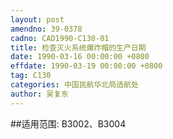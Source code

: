 ```yaml
---
layout: post
amendno: 39-0378
cadno: CAD1990-C130-01
title: 检查灭火系统爆炸帽的生产日期
date: 1990-03-16 00:00:00 +0800
effdate: 1990-03-19 00:00:00 +0800
tag: C130
categories: 中国民航华北局适航处
author: 吴复东
---
```


##适用范围:
B3002、B3004

